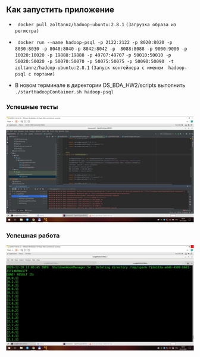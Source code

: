 ## Как запустить приложение

* ` docker pull zoltannz/hadoop-ubuntu:2.8.1` `(Загрузка образа из регистра)`

* ` docker run --name hadoop-psql -p 2122:2122 -p 8020:8020 -p 8030:8030 -p 8040:8040`
   `-p 8042:8042 -p  8088:8088 -p 9000:9000 -p 10020:10020 -p 19888:19888 -p 49707:49707`
   `-p 50010:50010 -p 50020:50020 -p 50070:50070 -p 50075:50075 -p 50090:50090 `
   `-t zoltannz/hadoop-ubuntu:2.8.1` `(Запуск контейнера с именем  hadoop-psql с портами)`
* В новом терминале в директории DS_BDA_HW2/scripts выполнить `./startHadoopContainer.sh hadoop-psql` 

### Успешные тесты
![Tests](screenshots/tests.jpg)

### Успешная работа
![Job](screenshots/ResultJob.jpg)

